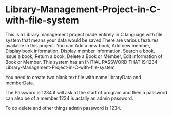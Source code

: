 # Library-Management-Project-in-C-with-file-system
This is a Library management project made entirely in C language with file system that means your data would be saved.There are various features available in this project. You can Add a new book, Add new member, Display book information, Display member information, Search a book, Issue a book, Return a book, Delete a Book or Member, Edit information of Book or Member. This system has an INITIAL PASSWORD THAT IS:1234
Library-Management-Project-in-C-with-file-system

You need to create two blank text file with name libraryData and memberData.

The Password is 1234 it will ask at the start of program and then a password can also be of a member 1234 is actally an admin password. 

To do delete and other things admin password is 1234.
